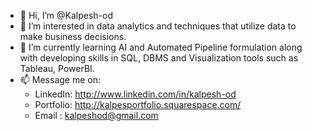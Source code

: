 - 👋 Hi, I’m @Kalpesh-od
- 👀 I’m interested in data analytics and techniques that utilize data to make business decisions.
- 🌱 I’m currently learning AI and Automated Pipeline formulation along with developing skills in SQL, DBMS and Visualization tools such as Tableau, PowerBI.
- 📫 Message me on: 
   - LinkedIn: http://www.linkedin.com/in/kalpesh-od
   - Portfolio: http://kalpesportfolio.squarespace.com/
   - Email : kalpeshod@gmail.com
   

<!---
Kalpesh-od/Kalpesh-od is a ✨ special ✨ repository because its `README.md` (this file) appears on your GitHub profile.
You can click the Preview link to take a look at your changes.
--->
